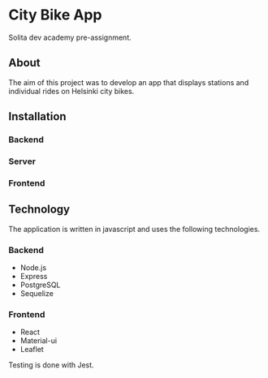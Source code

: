 # City Bike App

Solita dev academy pre-assignment.

## About
The aim of this project was to develop an app that displays stations and individual rides on Helsinki city bikes.

## Installation

### Backend

### Server

### Frontend

## Technology

The application is written in javascript and uses the following technologies.

### Backend
* Node.js
* Express
* PostgreSQL
* Sequelize

### Frontend
* React
* Material-ui
* Leaflet

Testing is done with Jest.